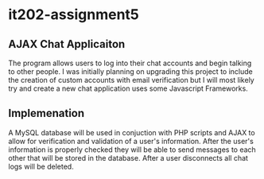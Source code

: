 # it202-assignment5

## AJAX Chat Applicaiton

The program allows users to log into their chat accounts and begin talking to other people. I was initially planning on upgrading this project to include the creation of custom accounts with email verification but I will most likely try and create a new chat application uses some Javascript Frameworks.

## Implemenation

A MySQL database will be used in conjuction with PHP scripts and AJAX to allow for verification and validation of a user's information. After the user's information is properly checked they will be able to send messages to each other that will be stored in the database. After a user disconnects all chat logs will be deleted.
